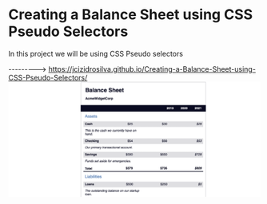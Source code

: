 # Creating a Balance Sheet using CSS Pseudo Selectors
 In this project we will be using CSS Pseudo selectors
 
 ---------> https://jcizidrosilva.github.io/Creating-a-Balance-Sheet-using-CSS-Pseudo-Selectors/
 <img src="images/1.png">
